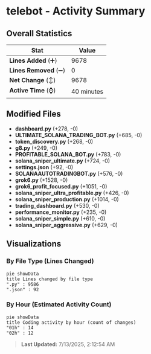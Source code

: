 # telebot - Activity Summary 

## Overall Statistics

| Stat                   | Value                                                             |
| ---------------------- | ----------------------------------------------------------------- |
| **Lines Added** (➕)   | 9678                                          |
| **Lines Removed** (➖) | 0                                        |
| **Net Change** (↕)    | 9678                |
| **Active Time** (⌚)   | 40 minutes |


## Modified Files
- **dashboard.py** (+278, -0)
- **ULTIMATE_SOLANA_TRADING_BOT.py** (+685, -0)
- **token_discovery.py** (+268, -0)
- **g8.py** (+249, -0)
- **PROFITABLE_SOLANA_BOT.py** (+783, -0)
- **solana_sniper_ultimate.py** (+724, -0)
- **settings.json** (+92, -0)
- **SOLANAAUTOTRADINGBOT.py** (+576, -0)
- **grok6.py** (+1528, -0)
- **grok6_profit_focused.py** (+1051, -0)
- **solana_sniper_ultra_profitable.py** (+426, -0)
- **solana_sniper_production.py** (+1014, -0)
- **trading_dashboard.py** (+530, -0)
- **performance_monitor.py** (+235, -0)
- **solana_sniper_simple.py** (+610, -0)
- **solana_sniper_aggressive.py** (+629, -0)

## Visualizations

### By File Type (Lines Changed)

```mermaid
pie showData
title Lines changed by file type
".py" : 9586
".json" : 92
```

### By Hour (Estimated Activity Count)

```mermaid
pie showData
title Coding activity by hour (count of changes)
"01h" : 14
"02h" : 12
```


> **Last Updated:** 7/13/2025, 2:12:54 AM